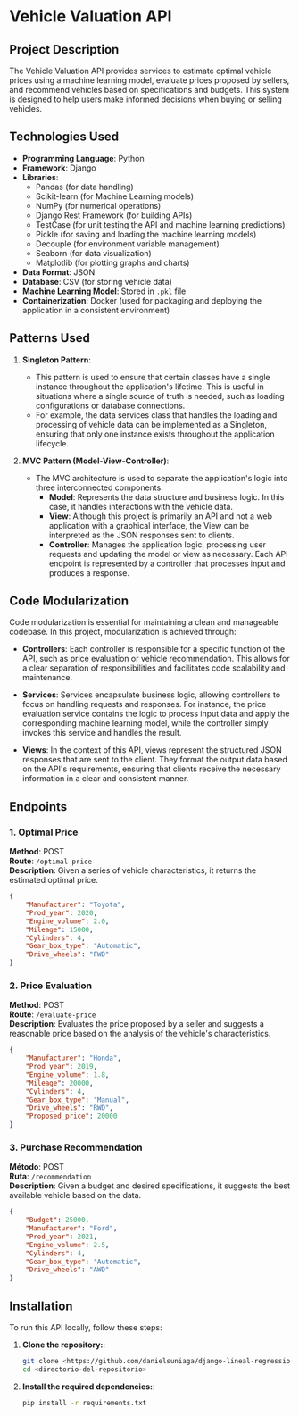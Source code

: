 # Vehicle Valuation API

## Project Description

The Vehicle Valuation API provides services to estimate optimal vehicle prices using a machine learning model, evaluate prices proposed by sellers, and recommend vehicles based on specifications and budgets. This system is designed to help users make informed decisions when buying or selling vehicles.

## Technologies Used

- **Programming Language**: Python
- **Framework**: Django
- **Libraries**:
  - Pandas (for data handling)
  - Scikit-learn (for Machine Learning models)
  - NumPy (for numerical operations)
  - Django Rest Framework (for building APIs)
  - TestCase (for unit testing the API and machine learning predictions)
  - Pickle (for saving and loading the machine learning models)
  - Decouple (for environment variable management)
  - Seaborn (for data visualization)
  - Matplotlib (for plotting graphs and charts)
- **Data Format**: JSON
- **Database**: CSV (for storing vehicle data)
- **Machine Learning Model**: Stored in `.pkl` file
- **Containerization**: Docker (used for packaging and deploying the application in a consistent environment)

## Patterns Used

1. **Singleton Pattern**:
   - This pattern is used to ensure that certain classes have a single instance throughout the application's lifetime. This is useful in situations where a single source of truth is needed, such as loading configurations or database connections.
   - For example, the data services class that handles the loading and processing of vehicle data can be implemented as a Singleton, ensuring that only one instance exists throughout the application lifecycle.

2. **MVC Pattern (Model-View-Controller)**:
   - The MVC architecture is used to separate the application's logic into three interconnected components:
     - **Model**: Represents the data structure and business logic. In this case, it handles interactions with the vehicle data.
     - **View**: Although this project is primarily an API and not a web application with a graphical interface, the View can be interpreted as the JSON responses sent to clients.
     - **Controller**: Manages the application logic, processing user requests and updating the model or view as necessary. Each API endpoint is represented by a controller that processes input and produces a response.

## Code Modularization

Code modularization is essential for maintaining a clean and manageable codebase. In this project, modularization is achieved through:

- **Controllers**: Each controller is responsible for a specific function of the API, such as price evaluation or vehicle recommendation. This allows for a clear separation of responsibilities and facilitates code scalability and maintenance.

- **Services**: Services encapsulate business logic, allowing controllers to focus on handling requests and responses. For instance, the price evaluation service contains the logic to process input data and apply the corresponding machine learning model, while the controller simply invokes this service and handles the result.

- **Views**: In the context of this API, views represent the structured JSON responses that are sent to the client. They format the output data based on the API's requirements, ensuring that clients receive the necessary information in a clear and consistent manner.


## Endpoints

### 1. Optimal Price

**Method**: POST  
**Route**: `/optimal-price`  
**Description**: Given a series of vehicle characteristics, it returns the estimated optimal price.

```json
{
    "Manufacturer": "Toyota",
    "Prod_year": 2020,
    "Engine_volume": 2.0,
    "Mileage": 15000,
    "Cylinders": 4,
    "Gear_box_type": "Automatic",
    "Drive_wheels": "FWD"
}
```


### 2. Price Evaluation

**Method**: POST  
**Route**: `/evaluate-price`  
**Description**: Evaluates the price proposed by a seller and suggests a reasonable price based on the analysis of the vehicle's characteristics.


```json
{
    "Manufacturer": "Honda",
    "Prod_year": 2019,
    "Engine_volume": 1.8,
    "Mileage": 20000,
    "Cylinders": 4,
    "Gear_box_type": "Manual",
    "Drive_wheels": "RWD",
    "Proposed_price": 20000
}
```

### 3. Purchase Recommendation

**Método**: POST  
**Ruta**: `/recommendation`  
**Description**: Given a budget and desired specifications, it suggests the best available vehicle based on the data.

```json
{
    "Budget": 25000,
    "Manufacturer": "Ford",
    "Prod_year": 2021,
    "Engine_volume": 2.5,
    "Cylinders": 4,
    "Gear_box_type": "Automatic",
    "Drive_wheels": "AWD"
}

```

## Installation

To run this API locally, follow these steps:

1. **Clone the repository:**:

   ```bash
   git clone <https://github.com/danielsuniaga/django-lineal-regression/>
   cd <directorio-del-repositorio>

2. **Install the required dependencies:**:

   ```bash
   pip install -r requirements.txt
